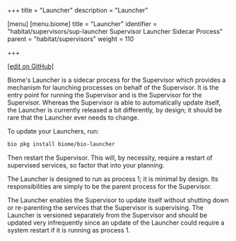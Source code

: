 +++
title = "Launcher"
description = "Launcher"

[menu]
  [menu.biome]
    title = "Launcher"
    identifier = "habitat/supervisors/sup-launcher Supervisor Launcher Sidecar Process"
    parent = "habitat/supervisors"
    weight = 110

+++

[\[edit on GitHub\]](https://github.com/habitat-sh/habitat/blob/master/components/docs-chef-io/content/habitat/sup_launcher.md)

Biome's Launcher is a sidecar process for the Supervisor which provides a mechanism for launching processes on behalf of the Supervisor. It is the entry point for running the Supervisor and is the Supervisor for the Supervisor. Whereas the Supervisor is able to automatically update itself, the Launcher is currently released a bit differently, by design; it should be rare that the Launcher ever needs to change.

To update your Launchers, run:

```bash
bio pkg install biome/bio-launcher
```

Then restart the Supervisor. This will, by necessity, require a restart of supervised services, so factor that into your planning.

The Launcher is designed to run as process 1; it is minimal by design. Its responsibilities are simply to be the parent process for the Supervisor.

The Launcher enables the Supervisor to update itself without shutting down or re-parenting the services that the Supervisor is supervising. The Launcher is versioned separately from the Supervisor and should be updated very infrequently since an update of the Launcher could require a system restart if it is running as process 1.
